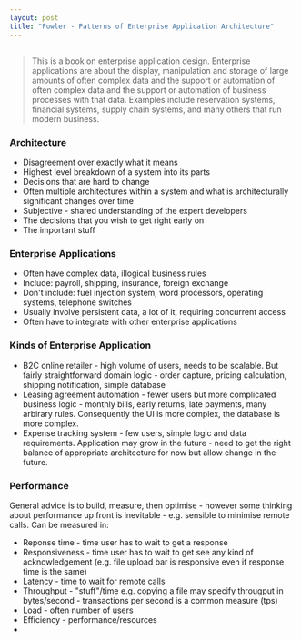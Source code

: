 ```yaml
---
layout: post
title: "Fowler - Patterns of Enterprise Application Architecture"
---
```

## 

>This is a book on enterprise application design. Enterprise applications are about the display, manipulation and storage of large amounts of often complex data and the support or automation of often complex data and the support or automation of business processes with that data. Examples include reservation systems, financial systems, supply chain systems, and many others that run modern business.

### Architecture

* Disagreement over exactly what it means
* Highest level breakdown of a system into its parts
* Decisions that are hard to change
* Often multiple architectures within a system and what is architecturally significant changes over time
* Subjective - shared understanding of the expert developers
* The decisions that you wish to get right early on
* The important stuff

### Enterprise Applications

* Often have complex data, illogical business rules
* Include: payroll, shipping, insurance, foreign exchange
* Don't include: fuel injection system, word processors, operating systems, telephone switches
* Usually involve persistent data, a lot of it, requiring concurrent access
* Often have to integrate with other enterprise applications

### Kinds of Enterprise Application

* B2C online retailer - high volume of users, needs to be scalable. But fairly straightforward domain logic - order capture, pricing calculation, shipping notification, simple database
* Leasing agreement automation - fewer users but more complicated business logic - monthly bills, early returns, late payments, many arbirary rules. Consequently the UI is more complex, the database is more complex. 
* Expense tracking system - few users, simple logic and data requirements. Application may grow in the future - need to get the right balance of appropriate architecture for now but allow change in the future. 

### Performance

General advice is to build, measure, then optimise - however some thinking about performance up front is inevitable - e.g. sensible to minimise remote calls. Can be measured in:
* Reponse time - time user has to wait to get a response
* Responsiveness - time user has to wait to get see any kind of acknowledgement (e.g. file upload bar is responsive even if response time is the same)
* Latency - time to wait for remote calls
* Throughput - "stuff"/time e.g. copying a file may specify througput in bytes/second - transactions per second is a common measure (tps)
* Load - often number of users
* Efficiency - performance/resources
* 
